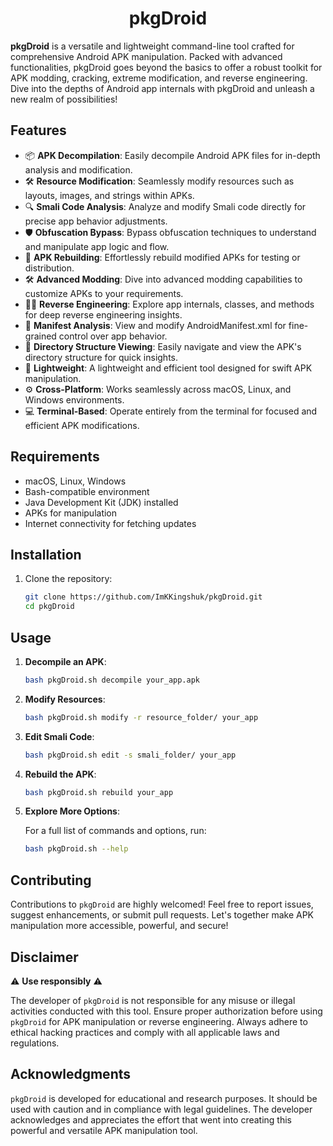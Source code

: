 <h1 align="center">pkgDroid</h1>

**pkgDroid** is a versatile and lightweight command-line tool crafted for comprehensive Android APK manipulation. Packed with advanced functionalities, pkgDroid goes beyond the basics to offer a robust toolkit for APK modding, cracking, extreme modification, and reverse engineering. Dive into the depths of Android app internals with pkgDroid and unleash a new realm of possibilities!

## Features

- 📦 **APK Decompilation**: Easily decompile Android APK files for in-depth analysis and modification.
- 🛠️ **Resource Modification**: Seamlessly modify resources such as layouts, images, and strings within APKs.
- 🔍 **Smali Code Analysis**: Analyze and modify Smali code directly for precise app behavior adjustments.
- 🛡️ **Obfuscation Bypass**: Bypass obfuscation techniques to understand and manipulate app logic and flow.
- 🧩 **APK Rebuilding**: Effortlessly rebuild modified APKs for testing or distribution.
- 🛠️ **Advanced Modding**: Dive into advanced modding capabilities to customize APKs to your requirements.
- 🕵️‍♂️ **Reverse Engineering**: Explore app internals, classes, and methods for deep reverse engineering insights.
- 📄 **Manifest Analysis**: View and modify AndroidManifest.xml for fine-grained control over app behavior.
- 📂 **Directory Structure Viewing**: Easily navigate and view the APK's directory structure for quick insights.
- 🚀 **Lightweight**: A lightweight and efficient tool designed for swift APK manipulation.
- ⚙️ **Cross-Platform**: Works seamlessly across macOS, Linux, and Windows environments.
- 💻 **Terminal-Based**: Operate entirely from the terminal for focused and efficient APK modifications.

## Requirements

- macOS, Linux, Windows
- Bash-compatible environment
- Java Development Kit (JDK) installed
- APKs for manipulation
- Internet connectivity for fetching updates

## Installation

1. Clone the repository:

   ```bash
   git clone https://github.com/ImKKingshuk/pkgDroid.git
   cd pkgDroid
   ```

## Usage

1. **Decompile an APK**:

   ```bash
   bash pkgDroid.sh decompile your_app.apk
   ```

2. **Modify Resources**:

   ```bash
   bash pkgDroid.sh modify -r resource_folder/ your_app
   ```

3. **Edit Smali Code**:

   ```bash
   bash pkgDroid.sh edit -s smali_folder/ your_app
   ```

4. **Rebuild the APK**:

   ```bash
   bash pkgDroid.sh rebuild your_app
   ```

5. **Explore More Options**:

   For a full list of commands and options, run:

   ```bash
   bash pkgDroid.sh --help
   ```

## Contributing

Contributions to `pkgDroid` are highly welcomed! Feel free to report issues, suggest enhancements, or submit pull requests. Let's together make APK manipulation more accessible, powerful, and secure!

## Disclaimer

⚠️ **Use responsibly** ⚠️

The developer of `pkgDroid` is not responsible for any misuse or illegal activities conducted with this tool. Ensure proper authorization before using `pkgDroid` for APK manipulation or reverse engineering. Always adhere to ethical hacking practices and comply with all applicable laws and regulations.

## Acknowledgments

`pkgDroid` is developed for educational and research purposes. It should be used with caution and in compliance with legal guidelines. The developer acknowledges and appreciates the effort that went into creating this powerful and versatile APK manipulation tool.
